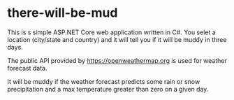 # there-will-be-mud

This is s simple ASP.NET Core web application written in C#. You selet a location (city/state and country) and it will tell you if it will be muddy in three days.

The public API provided by https://openweathermap.org is used for weather forecast data.

It will be muddy if the weather forecast predicts some rain or snow precipitation and a max temperature greater than zero on a given day.
